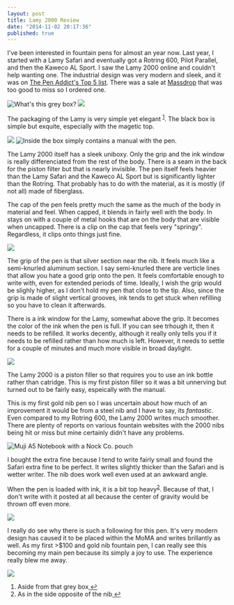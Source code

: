 ```yaml
---
layout: post
title: Lamy 2000 Review
date: "2014-11-02 20:17:36"
published: true
---
```


I've been interested in fountain pens for almost an year now. Last year, I started with a Lamy Safari and eventually got a Rotring 600, Pilot Parallel, and then the Kaweco AL Sport. I saw the Lamy 2000 online and couldn't help wanting one. The industrial design was very modern and sleek, and it was on [The Pen Addict's Top 5 list](http://www.penaddict.com/top-5-pens/). There was a sale at [Massdrop](https://www.massdrop.com/r/PNZPPC) that was too good to miss so I ordered one. 

![What's this grey box?](https://s3.amazonaws.com/yifanj.in/DSC_8823.jpg)
![](https://s3.amazonaws.com/yifanj.in/DSC_8814.jpg)

The packaging of the Lamy is very simple yet elegant <sup id="fnref:1"><a href="#fn:1" rel="footnote">1</a></sup>. The black box is simple but exquite, especially with the magetic top. 

![](https://s3.amazonaws.com/yifanj.in/DSC_8827.jpg)
![Inside the box simply contains a manual with the pen.](https://s3.amazonaws.com/yifanj.in/DSC_8831.jpg)

The Lamy 2000 itself has a sleek uniboxy. Only the grip and the ink window is really differenciated from the rest of the body. There is a seam in the back for the piston filter but that is nearly invisible. The pen itself feels heavier than the Lamy Safari and the Kaweco AL Sport but is significantly lighter than the Rotring. That probably has to do with the material, as it is mostly (if not all) made of fiberglass. 

The cap of the pen feels pretty much the same as the much of the body in material and feel. When capped, it blends in fairly well with the body. In stays on with a couple of metal hooks that are on the body that are visible when uncapped. There is a clip on the cap that feels very "springy". Regardless, it clips onto things just fine.

_![](https://s3.amazonaws.com/yifanj.in/DSC_8853.jpg)_

The grip of the pen is that silver section near the nib. It feels much like a semi-knurled aluminum section. I say semi-knurled there are verticle lines that allow you hate a good grip onto the pen. It feels comfortable enough to write with, even for extended periods of time. Ideally, I wish the grip would be slighly higher, as I don't hold my pen that close to the tip. Also, since the grip is made of slight vertical grooves, ink tends to get stuck when refilling so you have to clean it afterwards. 

There is a ink window for the Lamy, somewhat above the grip. It becomes the color of the ink when the pen is full. If you can see trhough it, then it needs to be refilled. It works decently, although it really only tells you if it needs to be refilled rather than how much is left. However, it needs to settle for a couple of minutes and much more visible in broad daylight. 

![](https://s3.amazonaws.com/yifanj.in/DSC_8835.jpg)


The Lamy 2000 is a piston filler so that requires you to use an ink bottle rather than catridge. This is my first piston filler so it was a bit unnerving but turned out to be fairly easy, espeically with the manual. 

This is my first gold nib pen so I was uncertain about how much of an improvement it would be from a steel nib and I have to say, its *fantastic*. Even compared to my Rotring 600, the Lamy 2000 writes much smoother. There are plenty of reports on various fountain websites with the 2000 nibs being hit or miss but mine certainly didn't have any problems. 

![Muji A5 Notebook with a Nock Co. pouch](https://s3.amazonaws.com/yifanj.in/DSC_8849.jpg)

I bought the extra fine because I tend to write fairly small and found the Safari extra fine to be perfect. It writes slightly thicker than the Safari and is wetter writer. The nib does work well even used at an awkward angle. 

When the pen is loaded with ink, it is a bit top heavy<sup id="fnref:1"><a href="#fn:2" rel="footnote">2</a></sup>. Because of that, I don't write with it posted at all because the center of gravity would be thrown off even more. 

![](https://s3.amazonaws.com/yifanj.in/DSC_8839.jpg)

I really do see why there is such a following for this pen. It's very modern design has caused it to be placed within the MoMA and writes brillantly as well. As my first >$100 and gold nib fountain pen, I can really see this becoming my main pen because its simply a joy to use. The experience really blew me away.

![](https://s3.amazonaws.com/yifanj.in/DSC_8847.jpg)

<div class="footnotes"><ol>
    <li class="footnote" id="fn:1">
        Aside from that grey box<a href="#fnref:1" title="return to article"> ↩</a>
    </li>
    <li class="footnote" id="fn:2">
        As in the side opposite of the nib<a href="#fnref:2" title="return to article"> ↩</a>
    </li>
</ol></div>